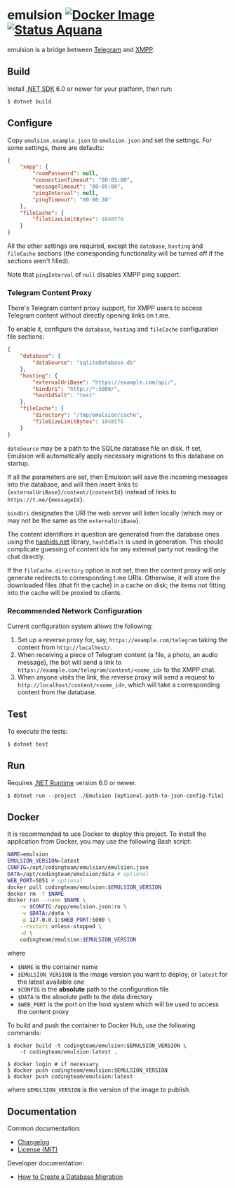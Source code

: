 emulsion [![Docker Image][badge.docker]][docker-hub] [![Status Aquana][status-aquana]][andivionian-status-classifier]
========

emulsion is a bridge between [Telegram][telegram] and [XMPP][xmpp].

Build
-----

Install [.NET SDK][dotnet] 6.0 or newer for your platform, then run:

```console
$ dotnet build
```

Configure
---------

Copy `emulsion.example.json` to `emulsion.json` and set the settings. For some settings, there are defaults:

```json
{
    "xmpp": {
        "roomPassword": null,
        "connectionTimeout": "00:05:00",
        "messageTimeout": "00:05:00",
        "pingInterval": null,
        "pingTimeout": "00:00:30"
    },
    "fileCache": {
        "fileSizeLimitBytes": 1048576
    }
}
```

All the other settings are required, except the `database`, `hosting` and `fileCache` sections (the corresponding functionality will be turned off if the sections aren't filled).

Note that `pingInterval` of `null` disables XMPP ping support.

### Telegram Content Proxy

There's Telegram content proxy support, for XMPP users to access Telegram content without directly opening links on t.me.

To enable it, configure the `database`, `hosting` and `fileCache` configuration file sections:

```json
{
    "database": {
        "dataSource": "sqliteDatabase.db"
    },
    "hosting": {
        "externalUriBase": "https://example.com/api/",
        "bindUri": "http://*:5000/",
        "hashIdSalt": "test"
    },
    "fileCache": {
        "directory": "/tmp/emulsion/cache",
        "fileSizeLimitBytes": 1048576
    }
}
```

`dataSource` may be a path to the SQLite database file on disk. If set, Emulsion will automatically apply necessary migrations to this database on startup.

If all the parameters are set, then Emulsion will save the incoming messages into the database, and will then insert links to `{externalUriBase}/content/{contentId}` instead of links to `https://t.me/{messageId}`.

`bindUri` designates the URI the web server will listen locally (which may or may not be the same as the `externalUriBase`).

The content identifiers in question are generated from the database ones using the [hashids.net][hashids.net] library, `hashIdSalt` is used in generation. This should complicate guessing of content ids for any external party not reading the chat directly.

If the `fileCache.directory` option is not set, then the content proxy will only generate redirects to corresponding t.me URIs. Otherwise, it will store the downloaded files (that fit the cache) in a cache on disk; the items not fitting into the cache will be proxied to clients.

### Recommended Network Configuration

Current configuration system allows the following:

1. Set up a reverse proxy for, say, `https://example.com/telegram` taking the content from `http://localhost/`.
2. When receiving a piece of Telegram content (a file, a photo, an audio message), the bot will send a link to `https://example.com/telegram/content/<some_id>` to the XMPP chat.
3. When anyone visits the link, the reverse proxy will send a request to `http://localhost/content/<some_id>`, which will take a corresponding content from the database.

Test
----

To execute the tests:

```console
$ dotnet test
```

Run
---

Requires [.NET Runtime][dotnet] version 6.0 or newer.

```console
$ dotnet run --project ./Emulsion [optional-path-to-json-config-file]
```

Docker
------
It is recommended to use Docker to deploy this project. To install the
application from Docker, you may use the following Bash script:

```bash
NAME=emulsion
EMULSION_VERSION=latest
CONFIG=/opt/codingteam/emulsion/emulsion.json
DATA=/opt/codingteam/emulsion/data # optional
WEB_PORT=5051 # optional
docker pull codingteam/emulsion:$EMULSION_VERSION
docker rm -f $NAME
docker run --name $NAME \
    -v $CONFIG:/app/emulsion.json:ro \
    -v $DATA:/data \
    -p 127.0.0.1:$WEB_PORT:5000 \
    --restart unless-stopped \
    -d \
    codingteam/emulsion:$EMULSION_VERSION
```

where

- `$NAME` is the container name
- `$EMULSION_VERSION` is the image version you want to deploy, or `latest` for
  the latest available one
- `$CONFIG` is the **absolute** path to the configuration file
- `$DATA` is the absolute path to the data directory
- `$WEB_PORT` is the port on the host system which will be used to access the content proxy

To build and push the container to Docker Hub, use the following commands:

```console
$ docker build -t codingteam/emulsion:$EMULSION_VERSION \
    -t codingteam/emulsion:latest .

$ docker login # if necessary
$ docker push codingteam/emulsion:$EMULSION_VERSION
$ docker push codingteam/emulsion:latest
```

where `$EMULSION_VERSION` is the version of the image to publish.

Documentation
-------------

Common documentation:

- [Changelog][docs.changelog]
- [License (MIT)][docs.license]

Developer documentation:

- [How to Create a Database Migration][docs.create-migration]

[andivionian-status-classifier]: https://github.com/ForNeVeR/andivionian-status-classifier#status-aquana-
[docker-hub]: https://hub.docker.com/r/codingteam/emulsion
[docs.changelog]: ./CHANGELOG.md
[docs.create-migration]: ./docs/create-migration.md
[docs.license]: ./LICENSE.md
[dotnet]: https://dotnet.microsoft.com/download
[hashids.net]: https://github.com/ullmark/hashids.net
[telegram]: https://telegram.org/
[xmpp]: https://xmpp.org/

[badge.docker]: https://img.shields.io/docker/v/codingteam/emulsion?sort=semver
[status-aquana]: https://img.shields.io/badge/status-aquana-yellowgreen.svg

